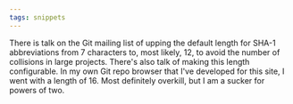 ```yaml
---
tags: snippets
---
```


There is talk on the Git mailing list of upping the default length for SHA-1 abbreviations from 7 characters to, most likely, 12, to avoid the number of collisions in large projects. There's also talk of making this length configurable. In my own Git repo browser that I've developed for this site, I went with a length of 16. Most definitely overkill, but I am a sucker for powers of two.
